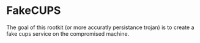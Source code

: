 # FakeCUPS

The goal of this rootkit (or more accuratly persistance trojan) is to create a fake cups service on the compromised machine.
